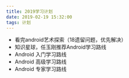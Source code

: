 ```yaml
---
title: 2019学习计划
date: 2019-02-19 15:32:00
tags: 计划
---
```


- 看完android艺术探索（18遗留问题，优先解决）
- 知识星球，任玉刚推荐Android学习路线
- Android 入门学习路线
- Android 高级学习路线
- Android 专家学习路线